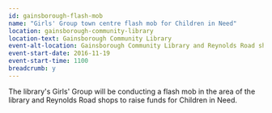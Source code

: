 ```yaml
---
id: gainsborough-flash-mob
name: "Girls' Group town centre flash mob for Children in Need"
location: gainsborough-community-library
location-text: Gainsborough Community Library
event-alt-location: Gainsborough Community Library and Reynolds Road shops
event-start-date: 2016-11-19
event-start-time: 1100
breadcrumb: y
---
```


The library's Girls' Group will be conducting a flash mob in the area of the library and Reynolds Road shops to raise funds for Children in Need.
